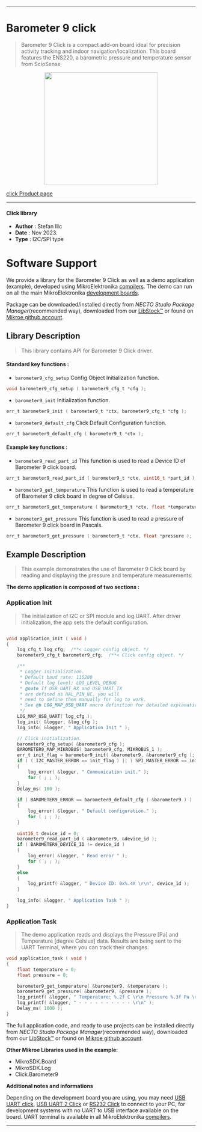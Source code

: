 
---
# Barometer 9 click

> Barometer 9 Click is a compact add-on board ideal for precision activity tracking and indoor navigation/localization. This board features the ENS220, a barometric pressure and temperature sensor from ScioSense

<p align="center">
  <img src="https://download.mikroe.com/images/click_for_ide/barometer9_click.png" height=300px>
</p>

[click Product page](https://www.mikroe.com/barometer-9-click)

---


#### Click library

- **Author**        : Stefan Ilic
- **Date**          : Nov 2023.
- **Type**          : I2C/SPI type


# Software Support

We provide a library for the Barometer 9 Click
as well as a demo application (example), developed using MikroElektronika
[compilers](https://www.mikroe.com/necto-studio).
The demo can run on all the main MikroElektronika [development boards](https://www.mikroe.com/development-boards).

Package can be downloaded/installed directly from *NECTO Studio Package Manager*(recommended way), downloaded from our [LibStock&trade;](https://libstock.mikroe.com) or found on [Mikroe github account](https://github.com/MikroElektronika/mikrosdk_click_v2/tree/master/clicks).

## Library Description

> This library contains API for Barometer 9 Click driver.

#### Standard key functions :

- `barometer9_cfg_setup` Config Object Initialization function.
```c
void barometer9_cfg_setup ( barometer9_cfg_t *cfg );
```

- `barometer9_init` Initialization function.
```c
err_t barometer9_init ( barometer9_t *ctx, barometer9_cfg_t *cfg );
```

- `barometer9_default_cfg` Click Default Configuration function.
```c
err_t barometer9_default_cfg ( barometer9_t *ctx );
```

#### Example key functions :

- `barometer9_read_part_id` This function is used to read a Device ID of Barometer 9 click board.
```c
err_t barometer9_read_part_id ( barometer9_t *ctx, uint16_t *part_id );
```

- `barometer9_get_temperature` This function is used to read a temperature of Barometer 9 click board in degree of Celsius.
```c
err_t barometer9_get_temperature ( barometer9_t *ctx, float *temperature );
```

- `barometer9_get_pressure` This function is used to read a pressure of Barometer 9 click board in Pascals.
```c
err_t barometer9_get_pressure ( barometer9_t *ctx, float *pressure );
```

## Example Description

> This example demonstrates the use of  Barometer 9  Click board 
 by reading and displaying the pressure and temperature measurements.

**The demo application is composed of two sections :**

### Application Init

> The initialization of I2C or SPI module and log UART.
  After driver initialization, the app sets the default configuration.

```c

void application_init ( void )
{
    log_cfg_t log_cfg;  /**< Logger config object. */
    barometer9_cfg_t barometer9_cfg;  /**< Click config object. */

    /** 
     * Logger initialization.
     * Default baud rate: 115200
     * Default log level: LOG_LEVEL_DEBUG
     * @note If USB_UART_RX and USB_UART_TX 
     * are defined as HAL_PIN_NC, you will 
     * need to define them manually for log to work. 
     * See @b LOG_MAP_USB_UART macro definition for detailed explanation.
     */
    LOG_MAP_USB_UART( log_cfg );
    log_init( &logger, &log_cfg );
    log_info( &logger, " Application Init " );

    // Click initialization.
    barometer9_cfg_setup( &barometer9_cfg );
    BAROMETER9_MAP_MIKROBUS( barometer9_cfg, MIKROBUS_1 );
    err_t init_flag = barometer9_init( &barometer9, &barometer9_cfg );
    if ( ( I2C_MASTER_ERROR == init_flag ) || ( SPI_MASTER_ERROR == init_flag ) )
    {
        log_error( &logger, " Communication init." );
        for ( ; ; );
    }
    Delay_ms( 100 );
    
    if ( BAROMETER9_ERROR == barometer9_default_cfg ( &barometer9 ) )
    {
        log_error( &logger, " Default configuration." );
        for ( ; ; );
    }
    
    uint16_t device_id = 0;
    barometer9_read_part_id ( &barometer9, &device_id );
    if ( BAROMETER9_DEVICE_ID != device_id )
    {
        log_error( &logger, " Read error " );
        for ( ; ; );
    }
    else
    {
        log_printf( &logger, " Device ID: 0x%.4X \r\n", device_id );
    }
    
    log_info( &logger, " Application Task " );
}

```

### Application Task

> The demo application reads and displays the Pressure [Pa] and Temperature [degree Celsius] data.
  Results are being sent to the UART Terminal, where you can track their changes.

```c
void application_task ( void )
{
    float temperature = 0;
    float pressure = 0;

    barometer9_get_temperature( &barometer9, &temperature );
    barometer9_get_pressure( &barometer9, &pressure );
    log_printf( &logger, " Temperature: %.2f C \r\n Pressure %.3f Pa \r\n", temperature, pressure );
    log_printf( &logger, " - - - - - - - - - - \r\n" );
    Delay_ms( 1000 );
}
```

The full application code, and ready to use projects can be installed directly from *NECTO Studio Package Manager*(recommended way), downloaded from our [LibStock&trade;](https://libstock.mikroe.com) or found on [Mikroe github account](https://github.com/MikroElektronika/mikrosdk_click_v2/tree/master/clicks).

**Other Mikroe Libraries used in the example:**

- MikroSDK.Board
- MikroSDK.Log
- Click.Barometer9

**Additional notes and informations**

Depending on the development board you are using, you may need
[USB UART click](https://www.mikroe.com/usb-uart-click),
[USB UART 2 Click](https://www.mikroe.com/usb-uart-2-click) or
[RS232 Click](https://www.mikroe.com/rs232-click) to connect to your PC, for
development systems with no UART to USB interface available on the board. UART
terminal is available in all MikroElektronika
[compilers](https://shop.mikroe.com/compilers).

---
